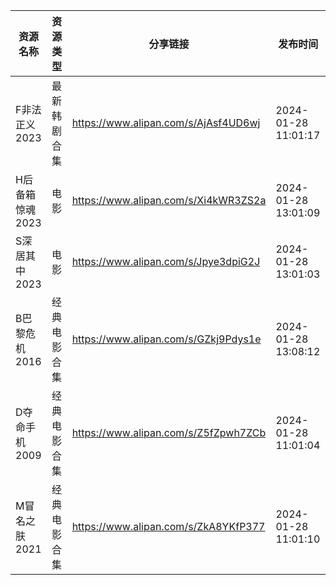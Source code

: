 | 资源名称       | 资源类型   | 分享链接                                 | 发布时间                |
| ---------- | ------ | ------------------------------------ | ------------------- |
| F非法正义2023  | 最新韩剧合集 | https://www.alipan.com/s/AjAsf4UD6wj | 2024-01-28 11:01:17 |
| H后备箱惊魂2023 | 电影     | https://www.alipan.com/s/Xi4kWR3ZS2a | 2024-01-28 13:01:09 |
| S深居其中2023  | 电影     | https://www.alipan.com/s/Jpye3dpiG2J | 2024-01-28 13:01:03 |
| B巴黎危机2016  | 经典电影合集 | https://www.alipan.com/s/GZkj9Pdys1e | 2024-01-28 13:08:12 |
| D夺命手机2009  | 经典电影合集 | https://www.alipan.com/s/Z5fZpwh7ZCb | 2024-01-28 11:01:04 |
| M冒名之肤2021  | 经典电影合集 | https://www.alipan.com/s/ZkA8YKfP377 | 2024-01-28 11:01:10 |
